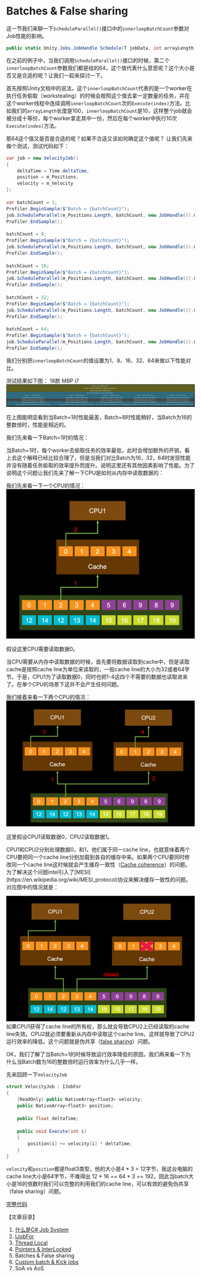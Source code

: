 # Batches & False sharing

这一节我们来聊一下``ScheduleParallel()``接口中的``innerloopBatchCount``参数对Job性能的影响。

```C#
public static Unity.Jobs.JobHandle Schedule(T jobData, int arrayLength, int innerloopBatchCount, Unity.Jobs.JobHandle dependsOn);
```

在之前的例子中，当我们调用``ScheduleParallel()``接口的时候，第二个``innerloopBatchCount``参数我们都是给的64，这个值代表什么意思呢？这个大小是否又是合适的呢？让我们一起来探讨一下。

首先按照Unity文档中的说法，这个``innerloopBatchCount``代表的是一个worker在执行任务偷取（workstealing）的时候会按照这个值去拿一定数量的任务，并在这个worker线程中连续调用``innerloopBatchCount``次的``Execute(index)``方法。比如我们的``arrayLength``长度是100，``innerloopBatchCount``是10，这样整个job就会被分成十等份，每个worker拿走其中一份，然后在每个worker中执行10次``Execute(index)``方法。

那64这个值又是否是合适的呢？如果不合适又该如何确定这个值呢？
让我们先来做个测试，测试代码如下：

```C#
var job = new VelocityJob()
{
    deltaTime = Time.deltaTime,
    position = m_Positions,
    velocity = m_Velocity
};

var batchCount = 1;
Profiler.BeginSample($"Batch = {batchCount}");
job.ScheduleParallel(m_Positions.Length, batchCount, new JobHandle()).Complete();
Profiler.EndSample();

batchCount = 8;
Profiler.BeginSample($"Batch = {batchCount}");
job.ScheduleParallel(m_Positions.Length, batchCount, new JobHandle()).Complete();
Profiler.EndSample();

batchCount = 16;
Profiler.BeginSample($"Batch = {batchCount}");
job.ScheduleParallel(m_Positions.Length, batchCount, new JobHandle()).Complete();
Profiler.EndSample();

batchCount = 32;
Profiler.BeginSample($"Batch = {batchCount}");
job.ScheduleParallel(m_Positions.Length, batchCount, new JobHandle()).Complete();
Profiler.EndSample();

batchCount = 64;
Profiler.BeginSample($"Batch = {batchCount}");
job.ScheduleParallel(m_Positions.Length, batchCount, new JobHandle()).Complete();
Profiler.EndSample();
```

我们分别把``innerloopBatchCount``的值设置为1、8、16、32、64来做以下性能对比。

测试结果如下图：
18款 MBP i7
![Batch Test MBP](imgs/IJobForAdvanced-Batches/mbp-batch-test.png)

在上图能明显看到当Batch=1时性能最差，Batch=8时性能稍好，当Batch为16的整数倍时，性能是相近的。

我们先来看一下Batch=1时的情况：

当Batch=1时，每个worker去偷取任务的效率最低，此时会增加额外的开销，看上去这个解释已经比较合理了，但是当我们对比Batch为16，32，64时发现性能并没有随着任务偷取的效率提升而提升。说明这里还有其他因素影响了性能。为了说明这个问题让我们先来了解一下CPU是如何从内存中读取数据的：

我们先来看一下一个CPU的情况：
![一个CPU读取](imgs/IJobForAdvanced-Batches/1CPU.png)

假设这里CPU需要读取数据0。

当CPU需要从内存中读取数据的时候，首先要将数据读取到cache中，但是读取cache是按照cache line为单位来读取的，一般cache line的大小为32或者64字节。于是，CPU1为了读取数据0，同时也把1-4这四个不需要的数据也读取进来了。在单个CPU的场景下这并不会产生任何问题。

我们接着来看一下两个CPU的情况：
![两个CPU读取](imgs/IJobForAdvanced-Batches/2CPUs.png)

这里假设CPU1读取数据0，CPU2读取数据1。

CPU1和CPU2分别处理数据0，和1，他们属于同一cache line，也就意味着两个CPU要把同一个cache line分别加载到各自的缓存中来。如果两个CPU要同时修改同一个cache line这时候就会产生缓存一致性（[Cache coherence](https://en.wikipedia.org/wiki/Cache_coherence#:~:text=In%20computer%20architecture%2C%20cache%20coherence,CPUs%20in%20a%20multiprocessing%20system.)）的问题。为了解决这个问题intel引入了[MESI](https://en.wikipedia.org/wiki/MESI_protocol)协议来解决缓存一致性的问题。对应图中的情况就是：

![cache invalid](imgs/IJobForAdvanced-Batches/cache-reload.png)
如果CPU1获得了cache line的所有权，那么就会导致CPU2上已经读取的cache line失效。CPU2就必须要重新从内存中读取这个cache line。这样就导致了CPU2运行效率的降低。这个问题就是伪共享（[false sharing](https://en.wikipedia.org/wiki/False_sharing)）问题。

OK，我们了解了当Batch=1的时候导致运行效率降低的原因，我们再来看一下为什么当Batch数为16的整数倍时运行效率为什么几乎一样。

先来回顾一下``VelocityJob``

```C#
struct VelocityJob : IJobFor
{
    [ReadOnly] public NativeArray<float3> velocity;
    public NativeArray<float3> position;

    public float deltaTime;

    public void Execute(int i)
    {
        position[i] += velocity[i] * deltaTime;
    }
}
```

``velocity``和``position``都是float3类型，他的大小是4 \* 3 = 12字节，我这台电脑的cache line大小是64字节，不难得出 12 \* 16 == 64 \* 3 == 192，因此当batch大小是16的倍数时我们可以完整的利用我们的cache line，可以有效的避免伪共享（false sharing）问题。

[完整代码](https://github.com/vinsli/C-Sharp-Job-System-Essential/blob/main/JobSystemDemos/Assets/JobSystem/IJobForAdvanced-Batches/Batches.cs)

【文章目录】

1. [什么是C# Job System](https://developer.unity.cn/projects/61f68b70edbc2a16f7df9e83)
2. [IJobFor](https://developer.unity.cn/projects/61f8dbd9edbc2a16f7dfc1d9)
3. [Thread Local](https://developer.unity.cn/projects/61f9e8f0edbc2a16f7dfd115)
4. [Pointers & InterLocked](https://developer.unity.cn/projects/61fa9ecdedbc2a16f7dfe0f6)
5. Batches & False sharing
6. [Custom batch & Kick jobs](https://developer.unity.cn/projects/61fdd19eedbc2a16f7e01124)
7. SoA vs AoS
